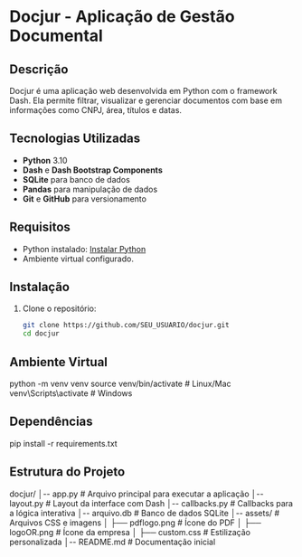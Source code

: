 # Docjur - Aplicação de Gestão Documental

## Descrição
Docjur é uma aplicação web desenvolvida em Python com o framework Dash. Ela permite filtrar, visualizar e gerenciar documentos com base em informações como CNPJ, área, títulos e datas.

## Tecnologias Utilizadas
- **Python** 3.10
- **Dash** e **Dash Bootstrap Components**
- **SQLite** para banco de dados
- **Pandas** para manipulação de dados
- **Git** e **GitHub** para versionamento

## Requisitos
- Python instalado: [Instalar Python](https://www.python.org/)
- Ambiente virtual configurado.

## Instalação
1. Clone o repositório:
   ```bash
   git clone https://github.com/SEU_USUARIO/docjur.git
   cd docjur

## Ambiente Virtual
python -m venv venv
source venv/bin/activate  # Linux/Mac
venv\Scripts\activate     # Windows

## Dependências
pip install -r requirements.txt

## Estrutura do Projeto
docjur/
│-- app.py           # Arquivo principal para executar a aplicação
│-- layout.py        # Layout da interface com Dash
│-- callbacks.py     # Callbacks para a lógica interativa
│-- arquivo.db       # Banco de dados SQLite
│-- assets/          # Arquivos CSS e imagens
│   ├── pdflogo.png  # Ícone do PDF
│   ├── logoOR.png   # Ícone da empresa
│   ├── custom.css   # Estilização personalizada
│-- README.md        # Documentação inicial
